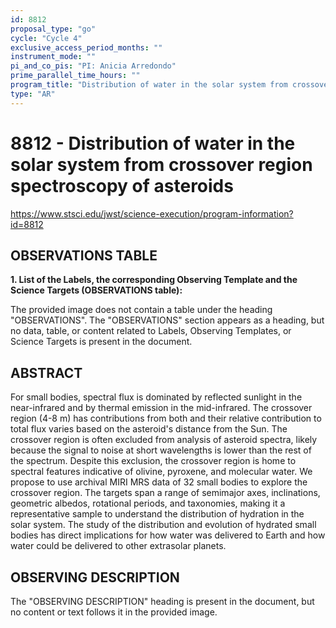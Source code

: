```yaml
---
id: 8812
proposal_type: "go"
cycle: "Cycle 4"
exclusive_access_period_months: ""
instrument_mode: ""
pi_and_co_pis: "PI: Anicia Arredondo"
prime_parallel_time_hours: ""
program_title: "Distribution of water in the solar system from crossover region spectroscopy of asteroids"
type: "AR"
---
```

# 8812 - Distribution of water in the solar system from crossover region spectroscopy of asteroids
https://www.stsci.edu/jwst/science-execution/program-information?id=8812
## OBSERVATIONS TABLE
**1. List of the Labels, the corresponding Observing Template and the Science Targets (OBSERVATIONS table):**

The provided image does not contain a table under the heading "OBSERVATIONS". The "OBSERVATIONS" section appears as a heading, but no data, table, or content related to Labels, Observing Templates, or Science Targets is present in the document.

## ABSTRACT

For small bodies, spectral flux is dominated by reflected sunlight in the near-infrared and by thermal emission in the mid-infrared. The crossover region (4-8 m) has contributions from both and their relative contribution to total flux varies based on the asteroid's distance from the Sun. The crossover region is often excluded from analysis of asteroid spectra, likely because the signal to noise at short wavelengths is lower than the rest of the spectrum. Despite this exclusion, the crossover region is home to spectral features indicative of olivine, pyroxene, and molecular water. We propose to use archival MIRI MRS data of 32 small bodies to explore the crossover region. The targets span a range of semimajor axes, inclinations, geometric albedos, rotational periods, and taxonomies, making it a representative sample to understand the distribution of hydration in the solar system. The study of the distribution and evolution of hydrated small bodies has direct implications for how water was delivered to Earth and how water could be delivered to other extrasolar planets.

## OBSERVING DESCRIPTION

The "OBSERVING DESCRIPTION" heading is present in the document, but no content or text follows it in the provided image.